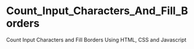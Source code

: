 # Count_Input_Characters_And_Fill_Borders
 Count Input Characters and Fill Borders Using HTML, CSS and Javascript
